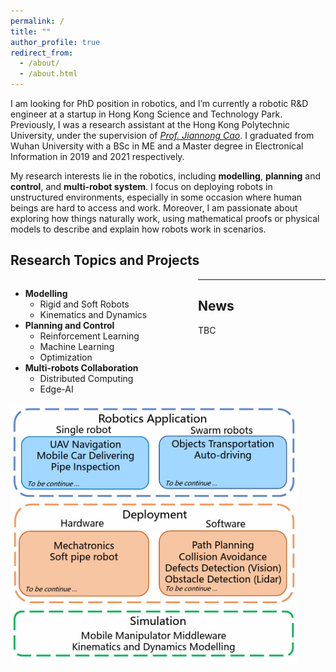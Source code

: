 ```yaml
---
permalink: /
title: ""
author_profile: true
redirect_from: 
  - /about/
  - /about.html
---
```


I am looking for PhD position in robotics, and I’m currently a robotic R&D engineer at a startup in Hong Kong Science and Technology Park. Previously, I was a research assistant at the Hong Kong Polytechnic University, under the supervision of *[Prof. Jiannong Cao](https://www4.comp.polyu.edu.hk/~csjcao/)*. I graduated from Wuhan University with a BSc in ME and a Master degree in Electronical Information in 2019 and 2021 respectively.

My research interests lie in the robotics, including **modelling**, **planning** and **control**, and **multi-robot system**. I focus on deploying robots in unstructured environments, especially in some occasion where human beings are hard to access and work. Moreover, I am passionate about exploring how things naturally work, using mathematical proofs or physical models to describe and explain how robots work in scenarios. 

Research Topics and Projects
------

<div style="width:300px; height:auto; float:left; display:inline">
<ul>
<li><strong>Modelling</strong>
<ul>
<li>Rigid and Soft Robots</li>
<li>Kinematics and Dynamics</li>
</ul>
</li>
<li><strong>Planning and Control</strong>
<ul>
<li>Reinforcement Learning</li>
<li>Machine Learning</li>
<li>Optimization</li>
</ul>
</li>
<li><strong>Multi-robots Collaboration</strong>
<ul>
<li>Distributed Computing</li>
<li>Edge-AI</li>
</ul>
</li>
</ul>
</div>
<div style="width:460px; height:auto; float:left; display:inline">
<img src="/images/projects.png" />
</div>

---



News
------

TBC